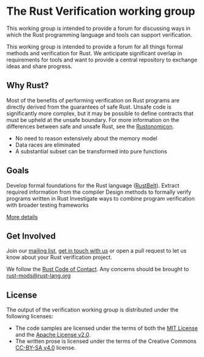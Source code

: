 # The Rust Verification working group

This working group is intended to provide a forum for discussing ways in which the Rust programming language and tools can support verification.

This working group is intended to provide a forum for all things formal methods and verification for Rust. We anticipate significant overlap in requirements for tools and want to provide a central repository to exchange ideas and share progress.

## Why Rust?

Most of the benefits of performing verification on Rust programs are directly derived from the guarantees of safe Rust. Unsafe code is significantly more complex, but it may be possible to define contracts that must be upheld at the unsafe boundary. For more information on the differences between safe and unsafe Rust, see the [Rustonomicon](https://doc.rust-lang.org/nomicon/meet-safe-and-unsafe.html).

* No need to reason extensively about the memory model
* Data races are eliminated
* A substantial subset can be transformed into pure functions

## Goals
Develop formal foundations for the Rust language ([RustBelt](http://plv.mpi-sws.org/rustbelt/)).
Extract required information from the compiler
Design methods to formally verify programs written in Rust
Investigate ways to combine program verification with broader testing frameworks

[More details](/goals.md)

## Get Involved

Join our [mailing list](rust-verification@googlegroups.com), [get in touch with us](mailto:verification@rust-lang.org) or open a pull request to let us know about your Rust verification project.

We follow the [Rust Code of Contact](https://www.rust-lang.org/en-US/conduct.html). Any concerns should be brought to [rust-mods@rust-lang.org](mailto:rust-mods@rust-lang.org)

## License

The output of the verification working group is distributed under the following licenses:

* The code samples are licensed under the terms of both the [MIT License] and the [Apache License v2.0].
* The written prose is licensed under the terms of the Creative Commons [CC-BY-SA v4.0] license.

[MIT License]: ./LICENSE-MIT
[Apache License v2.0]: ./LICENSE-APACHE
[CC-BY-SA v4.0]: ./LICENSE-CC-BY-SA
